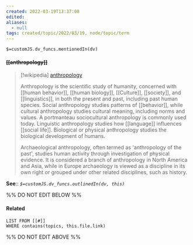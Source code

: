 ```yaml
---
created: 2022-03-19T13:37:08 
edited: 
aliases:
  - null
tags: created/topic/2022/03/19, node/topic/term
---
```

`$=customJS.dv_funcs.mentionedIn(dv)`

#### <s class="topic-title">[[anthropology]]</s>

> [!wikipedia] [anthropology](https://en.wikipedia.org/wiki/Anthropology)
> 
> Anthropology is the scientific study of humanity, concerned with [[human behavior]], [[human biology]], [[Culture]], [[society]], and [[linguistics]], in both the present and past, including past human species. Social anthropology studies patterns of [[behavior]], while cultural anthropology studies cultural meaning, including norms and values. A portmanteau sociocultural anthropology is commonly used today. Linguistic anthropology studies how [[language]] influences [[social life]]. Biological or physical anthropology studies the biological development of humans.
> 
> Archaeological anthropology, often termed as 'anthropology of the past', studies human activity through investigation of physical evidence. It is considered a branch of anthropology in North America and Asia, while in Europe archaeology is viewed as a discipline in its own right or grouped under other related disciplines, such as history.
>


**See**::
*`$=customJS.dv_funcs.outlinedIn(dv, this)`*

%% DO NOT EDIT BELOW %%

#### Related 

```dataview
LIST FROM [[#]]
WHERE contains(topics, this.file.link)
```
%% DO NOT EDIT ABOVE %%
